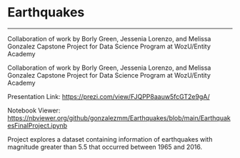# Earthquakes
---

Collaboration of work by Borly Green, Jessenia Lorenzo, and Melissa Gonzalez Capstone Project for Data Science Program at WozU/Entity Academy

Collaboration of work by Borly Green, Jessenia Lorenzo, and Melissa Gonzalez
Capstone Project for Data Science Program at WozU/Entity Academy

Presentation Link: https://prezi.com/view/FJQPP8aauw5fcGT2e9gA/

Notebook Viewer: https://nbviewer.org/github/gonzalezmm/Earthquakes/blob/main/EarthquakesFinalProject.ipynb

Project explores a dataset containing information of earthquakes with magnitude greater than 5.5 that occurred between 1965 and 2016.
